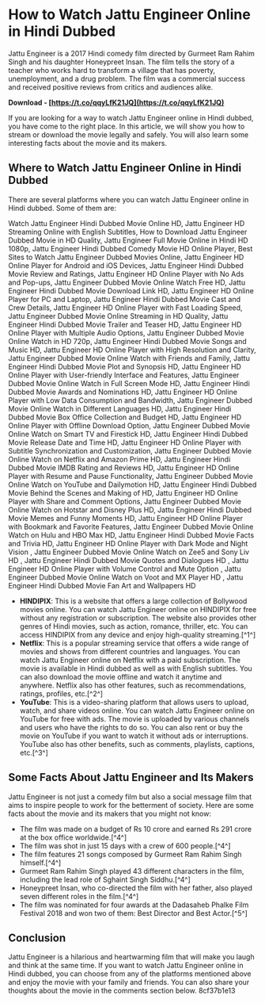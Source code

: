 
 
# How to Watch Jattu Engineer Online in Hindi Dubbed
 
Jattu Engineer is a 2017 Hindi comedy film directed by Gurmeet Ram Rahim Singh and his daughter Honeypreet Insan. The film tells the story of a teacher who works hard to transform a village that has poverty, unemployment, and a drug problem. The film was a commercial success and received positive reviews from critics and audiences alike.
 
**Download - [https://t.co/qqyLfK21JQ](https://t.co/qqyLfK21JQ)**


 
If you are looking for a way to watch Jattu Engineer online in Hindi dubbed, you have come to the right place. In this article, we will show you how to stream or download the movie legally and safely. You will also learn some interesting facts about the movie and its makers.
 
## Where to Watch Jattu Engineer Online in Hindi Dubbed
 
There are several platforms where you can watch Jattu Engineer online in Hindi dubbed. Some of them are:
 
Watch Jattu Engineer Hindi Dubbed Movie Online HD,  Jattu Engineer HD Streaming Online with English Subtitles,  How to Download Jattu Engineer Dubbed Movie in HD Quality,  Jattu Engineer Full Movie Online in Hindi HD 1080p,  Jattu Engineer Hindi Dubbed Comedy Movie HD Online Player,  Best Sites to Watch Jattu Engineer Dubbed Movies Online,  Jattu Engineer HD Online Player for Android and iOS Devices,  Jattu Engineer Hindi Dubbed Movie Review and Ratings,  Jattu Engineer HD Online Player with No Ads and Pop-ups,  Jattu Engineer Dubbed Movie Online Watch Free HD,  Jattu Engineer Hindi Dubbed Movie Download Link HD,  Jattu Engineer HD Online Player for PC and Laptop,  Jattu Engineer Hindi Dubbed Movie Cast and Crew Details,  Jattu Engineer HD Online Player with Fast Loading Speed,  Jattu Engineer Dubbed Movie Online Streaming in HD Quality,  Jattu Engineer Hindi Dubbed Movie Trailer and Teaser HD,  Jattu Engineer HD Online Player with Multiple Audio Options,  Jattu Engineer Dubbed Movie Online Watch in HD 720p,  Jattu Engineer Hindi Dubbed Movie Songs and Music HD,  Jattu Engineer HD Online Player with High Resolution and Clarity,  Jattu Engineer Dubbed Movie Online Watch with Friends and Family,  Jattu Engineer Hindi Dubbed Movie Plot and Synopsis HD,  Jattu Engineer HD Online Player with User-friendly Interface and Features,  Jattu Engineer Dubbed Movie Online Watch in Full Screen Mode HD,  Jattu Engineer Hindi Dubbed Movie Awards and Nominations HD,  Jattu Engineer HD Online Player with Low Data Consumption and Bandwidth,  Jattu Engineer Dubbed Movie Online Watch in Different Languages HD,  Jattu Engineer Hindi Dubbed Movie Box Office Collection and Budget HD,  Jattu Engineer HD Online Player with Offline Download Option,  Jattu Engineer Dubbed Movie Online Watch on Smart TV and Firestick HD,  Jattu Engineer Hindi Dubbed Movie Release Date and Time HD,  Jattu Engineer HD Online Player with Subtitle Synchronization and Customization,  Jattu Engineer Dubbed Movie Online Watch on Netflix and Amazon Prime HD,  Jattu Engineer Hindi Dubbed Movie IMDB Rating and Reviews HD,  Jattu Engineer HD Online Player with Resume and Pause Functionality,  Jattu Engineer Dubbed Movie Online Watch on YouTube and Dailymotion HD,  Jattu Engineer Hindi Dubbed Movie Behind the Scenes and Making of HD,  Jattu Engineer HD Online Player with Share and Comment Options,  Jattu Engineer Dubbed Movie Online Watch on Hotstar and Disney Plus HD,  Jattu Engineer Hindi Dubbed Movie Memes and Funny Moments HD,  Jattu Engineer HD Online Player with Bookmark and Favorite Features,  Jattu Engineer Dubbed Movie Online Watch on Hulu and HBO Max HD,  Jattu Engineer Hindi Dubbed Movie Facts and Trivia HD,  Jattu Engineer HD Online Player with Dark Mode and Night Vision ,  Jattu Engineer Dubbed Movie Online Watch on Zee5 and Sony Liv HD ,  Jattu Engineer Hindi Dubbed Movie Quotes and Dialogues HD ,  Jattu Engineer HD Online Player with Volume Control and Mute Option ,  Jattu Engineer Dubbed Movie Online Watch on Voot and MX Player HD ,  Jattu Engineer Hindi Dubbed Movie Fan Art and Wallpapers HD
 
- **HINDIPIX**: This is a website that offers a large collection of Bollywood movies online. You can watch Jattu Engineer online on HINDIPIX for free without any registration or subscription. The website also provides other genres of Hindi movies, such as action, romance, thriller, etc. You can access HINDIPIX from any device and enjoy high-quality streaming.[^1^]
- **Netflix**: This is a popular streaming service that offers a wide range of movies and shows from different countries and languages. You can watch Jattu Engineer online on Netflix with a paid subscription. The movie is available in Hindi dubbed as well as with English subtitles. You can also download the movie offline and watch it anytime and anywhere. Netflix also has other features, such as recommendations, ratings, profiles, etc.[^2^]
- **YouTube**: This is a video-sharing platform that allows users to upload, watch, and share videos online. You can watch Jattu Engineer online on YouTube for free with ads. The movie is uploaded by various channels and users who have the rights to do so. You can also rent or buy the movie on YouTube if you want to watch it without ads or interruptions. YouTube also has other benefits, such as comments, playlists, captions, etc.[^3^]

## Some Facts About Jattu Engineer and Its Makers
 
Jattu Engineer is not just a comedy film but also a social message film that aims to inspire people to work for the betterment of society. Here are some facts about the movie and its makers that you might not know:

- The film was made on a budget of Rs 10 crore and earned Rs 291 crore at the box office worldwide.[^4^]
- The film was shot in just 15 days with a crew of 600 people.[^4^]
- The film features 21 songs composed by Gurmeet Ram Rahim Singh himself.[^4^]
- Gurmeet Ram Rahim Singh played 43 different characters in the film, including the lead role of Sghaint Singh Siddhu.[^4^]
- Honeypreet Insan, who co-directed the film with her father, also played seven different roles in the film.[^4^]
- The film was nominated for four awards at the Dadasaheb Phalke Film Festival 2018 and won two of them: Best Director and Best Actor.[^5^]

## Conclusion
 
Jattu Engineer is a hilarious and heartwarming film that will make you laugh and think at the same time. If you want to watch Jattu Engineer online in Hindi dubbed, you can choose from any of the platforms mentioned above and enjoy the movie with your family and friends. You can also share your thoughts about the movie in the comments section below.
 8cf37b1e13
 
